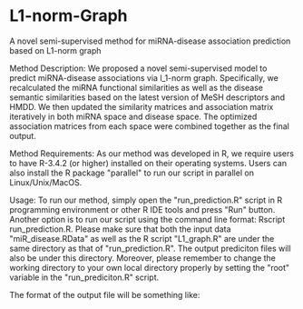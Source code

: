 # L1-norm-Graph
A novel semi-supervised method for miRNA-disease association prediction based on L1-norm graph

Method Description:
We proposed a novel semi-supervised model to predict miRNA-disease associations via l_1-norm graph. Specifically, we recalculated the miRNA functional similarities as well as the disease semantic similarities based on the latest version of MeSH descriptors and HMDD. We then updated the similarity matrices and association matrix iteratively in both miRNA space and disease space. The optimized association matrices from each space were combined together as the final output.

Method Requirements:
As our method was developed in R, we require users to have R-3.4.2 (or higher) installed on their operating systems. Users can also install the R package "parallel" to run our script in parallel on Linux/Unix/MacOS.

Usage:
To run our method, simply open the "run_prediction.R" script in R programming environment or other R IDE tools and press "Run" button. Another option is to run our script using the command line format: Rscript run_prediction.R. Please make sure that both the input data "miR_disease.RData" as well as the R script "L1_graph.R" are under the same directory as that of "run_prediction.R". The output prediciton files will also be under this directory. Moreover, please remember to change the working directory to your own local directory properly by setting the "root" variable in the "run_prediciton.R" script. 

The format of the output file will be something like:

